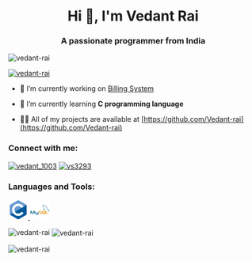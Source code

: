 <h1 align="center">Hi 👋, I'm Vedant Rai</h1>
<h3 align="center">A passionate programmer from India</h3>

<p align="left"> <img src="https://komarev.com/ghpvc/?username=vedant-rai&label=Profile%20views&color=0042aa&style=flat" alt="vedant-rai" /> </p>

<p align="left"> <a href="https://github.com/ryo-ma/github-profile-trophy"><img src="https://github-profile-trophy.vercel.app/?username=vedant-rai" alt="vedant-rai" /></a> </p>

- 🔭 I’m currently working on [Billing System](https://github.com/Vedant-rai/Billing-System)

- 🌱 I’m currently learning **C programming language**

- 👨‍💻 All of my projects are available at [https://github.com/Vedant-rai](https://github.com/Vedant-rai)

<h3 align="left">Connect with me:</h3>
<p align="left">
<a href="https://instagram.com/vedant_1003" target="blank"><img align="center" src="https://raw.githubusercontent.com/rahuldkjain/github-profile-readme-generator/master/src/images/icons/Social/instagram.svg" alt="vedant_1003" height="30" width="40" /></a>
<a href="https://www.hackerrank.com/vs3293" target="blank"><img align="center" src="https://raw.githubusercontent.com/rahuldkjain/github-profile-readme-generator/master/src/images/icons/Social/hackerrank.svg" alt="vs3293" height="30" width="40" /></a>
</p>

<h3 align="left">Languages and Tools:</h3>
<p align="left"> <a href="https://www.cprogramming.com/" target="_blank" rel="noreferrer"> <img src="https://raw.githubusercontent.com/devicons/devicon/master/icons/c/c-original.svg" alt="c" width="40" height="40"/> </a> <a href="https://www.mysql.com/" target="_blank" rel="noreferrer"> <img src="https://raw.githubusercontent.com/devicons/devicon/master/icons/mysql/mysql-original-wordmark.svg" alt="mysql" width="40" height="40"/> </a> </p>

<p><img align="left" src="https://github-readme-stats.vercel.app/api/top-langs?username=vedant-rai&show_icons=true&locale=en&layout=compact" alt="vedant-rai" /></p>

<p>&nbsp;<img align="center" src="https://github-readme-stats.vercel.app/api?username=vedant-rai&show_icons=true&locale=en" alt="vedant-rai" /></p>

<p><img align="center" src="https://github-readme-streak-stats.herokuapp.com/?user=vedant-rai&" alt="vedant-rai" /></p>
